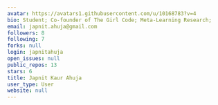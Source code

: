 ```yaml
---
avatar: https://avatars1.githubusercontent.com/u/10168783?v=4
bio: Student; Co-founder of The Girl Code; Meta-Learning Research;
email: japnit.ahuja@gmail.com
followers: 8
following: 7
forks: null
login: japnitahuja
open_issues: null
public_repos: 13
stars: 6
title: Japnit Kaur Ahuja
user_type: User
website: null
---
```

